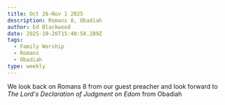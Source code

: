 ```yaml
---
title: Oct 26-Nov 1 2025
description: Romans 8, Obadiah
author: Ed Blackwood
date: 2025-10-26T15:40:58.289Z
tags:
  - Family Worship
  - Romans
  - Obadiah
type: weekly
---
```

W﻿e look back on Romans 8 from our guest preacher and look forward to *The Lord's Declaration of Judgment on Edom* from Obadiah